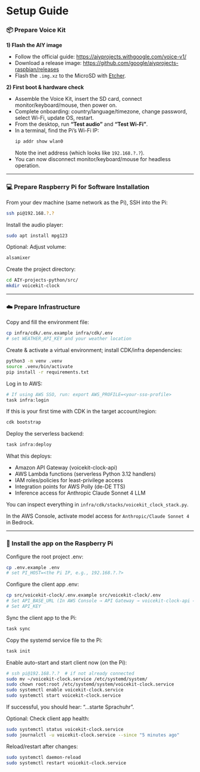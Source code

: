 # Setup Guide

### 📦 Prepare Voice Kit

**1) Flash the AIY image**

- Follow the official guide: <https://aiyprojects.withgoogle.com/voice-v1/>
- Download a release image: <https://github.com/google/aiyprojects-raspbian/releases>
- Flash the `.img.xz` to the MicroSD with [Etcher](https://etcher.balena.io/).

**2) First boot & hardware check**

- Assemble the Voice Kit, insert the SD card, connect monitor/keyboard/mouse, then power on.
- Complete onboarding: country/language/timezone, change password, select Wi-Fi, update OS, restart.
- From the desktop, run **“Test audio”** and **“Test Wi-Fi”**.
- In a terminal, find the Pi’s Wi-Fi IP:
  ```bash
  ip addr show wlan0
  ```
  Note the inet address (which looks like `192.168.?.?`).
- You can now disconnect monitor/keyboard/mouse for headless operation.

---

### 💻 Prepare Raspberry Pi for Software Installation

From your dev machine (same network as the Pi), SSH into the Pi:

```bash
ssh pi@192.168.?.?
```

Install the audio player:

```bash
sudo apt install mpg123
```

Optional: Adjust volume:

```bash
alsamixer
```

Create the project directory:

```bash
cd AIY-projects-python/src/
mkdir voicekit-clock
```

---

### ☁️ Prepare Infrastructure

Copy and fill the environment file:

```bash
cp infra/cdk/.env.example infra/cdk/.env
# set WEATHER_API_KEY and your weather location
```

Create & activate a virtual environment; install CDK/infra dependencies:

```bash
python3 -m venv .venv
source .venv/bin/activate
pip install -r requirements.txt
```

Log in to AWS:

```bash
# If using AWS SSO, run: export AWS_PROFILE=<your-sso-profile>
task infra:login
```

If this is your first time with CDK in the target account/region:

```bash
cdk bootstrap
```

Deploy the serverless backend:

```bash
task infra:deploy
```

What this deploys:

- Amazon API Gateway (voicekit-clock-api)
- AWS Lambda functions (serverless Python 3.12 handlers)
- IAM roles/policies for least-privilege access
- Integration points for AWS Polly (de-DE TTS)
- Inference access for Anthropic Claude Sonnet 4 LLM

You can inspect everything in `infra/cdk/stacks/voicekit_clock_stack.py`.

In the AWS Console, activate model access for `Anthropic/Claude Sonnet 4` in Bedrock.

---

### 💾 Install the app on the Raspberry Pi

Configure the root project .env:

```bash
cp .env.example .env
# set PI_HOST=<the Pi IP, e.g., 192.168.?.?>
```

Configure the client app .env:

```bash
cp src/voicekit-clock/.env.example src/voicekit-clock/.env
# Set API_BASE_URL (In AWS Console → API Gateway → voicekit-clock-api → Stages → Invoke URL)
# Set API_KEY
```

Sync the client app to the Pi:

```bash
task sync
```

Copy the systemd service file to the Pi:

```bash
task init
```

Enable auto-start and start client now (on the Pi):

```bash
# ssh pi@192.168.?.?  # if not already connected
sudo mv ~/voicekit-clock.service /etc/systemd/system/
sudo chown root:root /etc/systemd/system/voicekit-clock.service
sudo systemctl enable voicekit-clock.service
sudo systemctl start voicekit-clock.service
```

If successful, you should hear: “…starte Sprachuhr”.

Optional: Check client app health:

```bash
sudo systemctl status voicekit-clock.service
sudo journalctl -u voicekit-clock.service --since "5 minutes ago"
```

Reload/restart after changes:

```bash
sudo systemctl daemon-reload
sudo systemctl restart voicekit-clock.service
```
